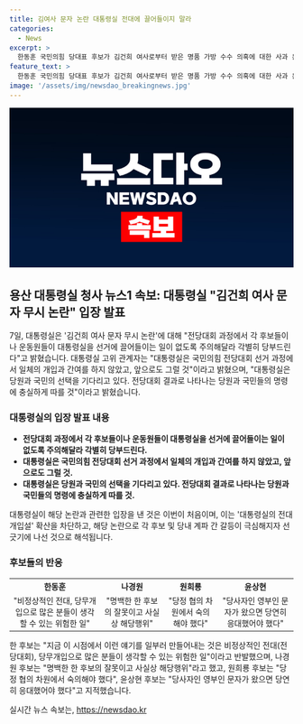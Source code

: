 ```yaml
---
title: 김여사 문자 논란 대통령실 전대에 끌어들이지 말라
categories:
  - News
excerpt: >
  한동훈 국민의힘 당대표 후보가 김건희 여사로부터 받은 명품 가방 수수 의혹에 대한 사과 문자에 대해 응답하지 않았다는 논란으로 대통령실이 입장을 내며 각 후보와 당내 계파 간 갈등을 완화하기 위해 나섰다. 대통령실 고위 관계자는 전당대회 선거 과정에서 일체의 개입과 간여를 하지 않았으며, 앞으로도 그럴 것이 없을 것이라고 밝혔다. 해당 논란으로 후보들 간 갈등이 심화되자 대통령실이 급히 대응함으로써, 전당대회 과정에서의 불씨를 차단하고 신속한 해결을 모색하는 모습을 보였다.
feature_text: >
  한동훈 국민의힘 당대표 후보가 김건희 여사로부터 받은 명품 가방 수수 의혹에 대한 사과 문자에 대해 응답하지 않았다는 논란으로 대통령실이 입장을 내며 각 후보와 당내 계파 간 갈등을 완화하기 위해 나섰다. 대통령실 고위 관계자는 전당대회 선거 과정에서 일체의 개입과 간여를 하지 않았으며, 앞으로도 그럴 것이 없을 것이라고 밝혔다. 해당 논란으로 후보들 간 갈등이 심화되자 대통령실이 급히 대응함으로써, 전당대회 과정에서의 불씨를 차단하고 신속한 해결을 모색하는 모습을 보였다.
image: '/assets/img/newsdao_breakingnews.jpg'
---
```


<p><img src="/assets/img/newsdao_breakingnews.jpg" alt="bookingtag 속보" /></p>

<h2 data-ke-size="size26">용산 대통령실 청사 뉴스1 속보: 대통령실 "김건희 여사 문자 무시 논란" 입장 발표</h2>

<p data-ke-size="size16">7일, 대통령실은 '김건희 여사 문자 무시 논란'에 대해 "전당대회 과정에서 각 후보들이나 운동원들이 대통령실을 선거에 끌어들이는 일이 없도록 주의해달라 각별히 당부드린다"고 밝혔습니다. 대통령실 고위 관계자는 "대통령실은 국민의힘 전당대회 선거 과정에서 일체의 개입과 간여를 하지 않았고, 앞으로도 그럴 것"이라고 밝혔으며, "대통령실은 당원과 국민의 선택을 기다리고 있다. 전당대회 결과로 나타나는 당원과 국민들의 명령에 충실하게 따를 것"이라고 밝혔습니다.</p>

<h3 data-ke-size="size20">대통령실의 입장 발표 내용</h3>

<ul>
  <li><b>전당대회 과정에서 각 후보들이나 운동원들이 대통령실을 선거에 끌어들이는 일이 없도록 주의해달라 각별히 당부드린다.</b></li>
  <li><b>대통령실은 국민의힘 전당대회 선거 과정에서 일체의 개입과 간여를 하지 않았고, 앞으로도 그럴 것.</b></li>
  <li><b>대통령실은 당원과 국민의 선택을 기다리고 있다. 전당대회 결과로 나타나는 당원과 국민들의 명령에 충실하게 따를 것.</b></li>
</ul>

<p data-ke-size="size16">대통령실이 해당 논란과 관련한 입장을 낸 것은 이번이 처음이며, 이는 '대통령실의 전대 개입설' 확산을 차단하고, 해당 논란으로 각 후보 및 당내 계파 간 갈등이 극심해지자 선 긋기에 나선 것으로 해석됩니다.</p>

<h3 data-ke-size="size20">후보들의 반응</h3>

<table>
  <tr>
    <th>한동훈</th>
    <th>나경원</th>
    <th>원희룡</th>
    <th>윤상현</th>
  </tr>
  <tr>
    <td style="text-align: center; height: 17px;">"비정상적인 전대, 당무개입으로 많은 분들이 생각할 수 있는 위험한 일"</td>
    <td style="text-align: center; height: 17px;">"명백한 한 후보의 잘못이고 사실상 해당행위"</td>
    <td style="text-align: center; height: 17px;">"당정 협의 차원에서 숙의해야 했다"</td>
    <td style="text-align: center; height: 17px;">"당사자인 영부인 문자가 왔으면 당연히 응대했어야 했다"</td>
  </tr>
</table>

<p data-ke-size="size16">한 후보는 "지금 이 시점에서 이런 얘기를 일부러 만들어내는 것은 비정상적인 전대(전당대회), 당무개입으로 많은 분들이 생각할 수 있는 위험한 일"이라고 반발했으며, 나경원 후보는 "명백한 한 후보의 잘못이고 사실상 해당행위"라고 했고, 원희룡 후보는 "당정 협의 차원에서 숙의해야 했다", 윤상현 후보는 "당사자인 영부인 문자가 왔으면 당연히 응대했어야 했다"고 지적했습니다.</p>
실시간 뉴스 속보는, <a href="https://newsdao.kr" rel="dofollow">https://newsdao.kr</a>


